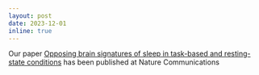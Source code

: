 ```yaml
---
layout: post
date: 2023-12-01
inline: true
---
```


Our paper <a href='https://www.nature.com/articles/s41467-023-43737-7'>Opposing brain signatures of sleep in task-based and resting-state conditions</a> has been published at Nature Communications